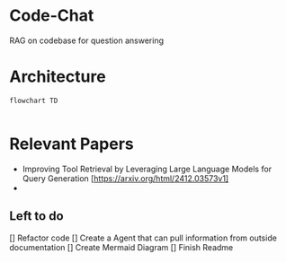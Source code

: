 # Code-Chat
RAG on codebase for question answering

# Architecture
```mermaid
flowchart TD
    
```

# Relevant Papers
- Improving Tool Retrieval by Leveraging Large Language Models for Query Generation [https://arxiv.org/html/2412.03573v1]
- 
## Left to do

[] Refactor code
[] Create a Agent that can pull information from outside documentation
[] Create Mermaid Diagram
[] Finish Readme